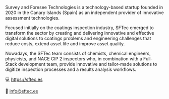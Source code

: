 <!--

**Here are some ideas to get you started:**

🙋‍♀️ A short introduction - what is your organization all about?
🌈 Contribution guidelines - how can the community get involved?
👩‍💻 Useful resources - where can the community find your docs? Is there anything else the community should know?
🍿 Fun facts - what does your team eat for breakfast?
🧙 Remember, you can do mighty things with the power of [Markdown](https://docs.github.com/github/writing-on-github/getting-started-with-writing-and-formatting-on-github/basic-writing-and-formatting-syntax)
-->



Survey and Foresee Technologies is a technology-based startup founded in 2020 in the Canary Islands (Spain) as an independent provider of innovative assessment technologies.

Focused initially on the coatings inspection industry, SFTec emerged to transform the sector by creating and delivering innovative and effective digital solutions to coatings problems and engineering challenges that reduce costs, extend asset life and improve asset quality.

Nowadays, the SFTec team consists of chemists, chemical engineers, physicists, and NACE CIP 2 inspectors who, in combination with a Full-Stack development team, provide innovative and tailor-made solutions to digitize inspection processes and a results analysis workflows.

💻 https://sftec.es

📧 info@sftec.es
